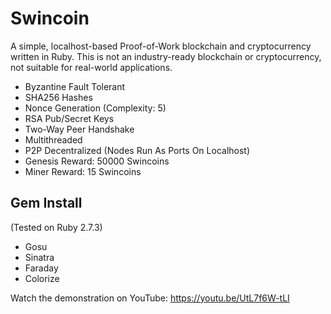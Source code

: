 # Swincoin
A simple, localhost-based Proof-of-Work blockchain and cryptocurrency written in Ruby. This is not an industry-ready blockchain or cryptocurrency, not suitable for real-world applications.
* Byzantine Fault Tolerant
* SHA256 Hashes
* Nonce Generation (Complexity: 5)
* RSA Pub/Secret Keys
* Two-Way Peer Handshake
* Multithreaded
* P2P Decentralized (Nodes Run As Ports On Localhost)
* Genesis Reward: 50000 Swincoins
* Miner Reward: 15 Swincoins

## Gem Install
(Tested on Ruby 2.7.3)
* Gosu
* Sinatra
* Faraday
* Colorize

Watch the demonstration on YouTube: https://youtu.be/UtL7f6W-tLI
